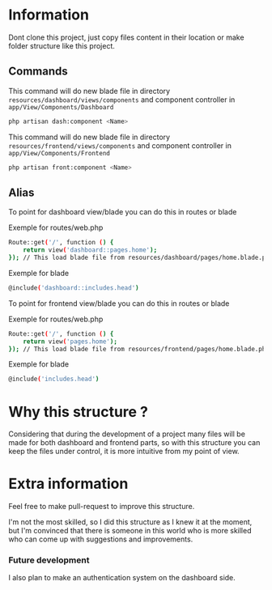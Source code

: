 # Information

Dont clone this project, just copy files content in their location or make folder structure like this project.

## Commands

This command will do new blade file in directory `resources/dashboard/views/components` and component controller in `app/View/Components/Dashboard`

```bash
php artisan dash:component <Name>
```

This command will do new blade file in directory `resources/frontend/views/components` and component controller in `app/View/Components/Frontend`

```bash
php artisan front:component <Name>
```

## Alias

To point for dashboard view/blade you can do this in routes or blade

Exemple for routes/web.php

```bash
Route::get('/', function () {
    return view('dashboard::pages.home');
}); // This load blade file from resources/dashboard/pages/home.blade.php
```

Exemple for blade

```bash
@include('dashboard::includes.head')
```

To point for frontend view/blade you can do this in routes or blade

Exemple for routes/web.php

```bash
Route::get('/', function () {
    return view('pages.home');
}); // This load blade file from resources/frontend/pages/home.blade.php
```

Exemple for blade

```bash
@include('includes.head')
```

# Why this structure ?

Considering that during the development of a project many files will be made for both dashboard and frontend parts, so with this structure you can keep the files under control, it is more intuitive from my point of view.

# Extra information

Feel free to make pull-request to improve this structure.

I'm not the most skilled, so I did this structure as I knew it at the moment, but I'm convinced that there is someone in this world who is more skilled who can come up with suggestions and improvements.

### Future development

I also plan to make an authentication system on the dashboard side.